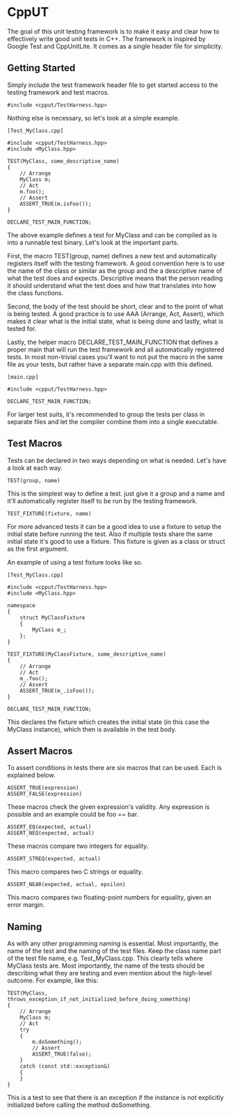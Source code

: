 CppUT
=====

The goal of this unit testing framework is to make it easy and clear how to
effectively write good unit tests in C++. The framework is inspired by Google
Test and CppUnitLite. It comes as a single header file for simplicity.


Getting Started
---------------

Simply include the test framework header file to get started access to the
testing framework and test macros.

	#include <cpput/TestHarness.hpp>

Nothing else is necessary, so let's look at a simple example.

	[Test_MyClass.cpp]

	#include <cpput/TestHarness.hpp>
	#include <MyClass.hpp>

	TEST(MyClass, some_descriptive_name)
	{
		// Arrange
		MyClass m;
		// Act
		m.foo();
		// Assert
		ASSERT_TRUE(m.isFoo());
	}

	DECLARE_TEST_MAIN_FUNCTION;

The above example defines a test for MyClass and can be compiled as is into a
runnable test binary. Let's look at the important parts.

First, the macro TEST(group, name) defines a new test and automatically 
registers itself with the testing framework. A good convention here is to 
use the name of the class or similar as the group and the a descriptive name 
of what the test does and expects. Descriptive means that the person reading
it should understand what the test does and how that translates into how the
class functions.

Second, the body of the test should be short, clear and to the point of what
is being tested. A good practice is to use AAA (Arrange, Act, Assert), which
makes it clear what is the initial state, what is being done and lastly, what
is tested for.

Lastly, the helper macro DECLARE_TEST_MAIN_FUNCTION that defines a proper
main that will run the test framework and all automatically registered tests.
In most non-trivial cases you'll want to not put the macro in the same file
as your tests, but rather have a separate main.cpp with this defined.

	[main.cpp]

	#include <cpput/TestHarness.hpp>

	DECLARE_TEST_MAIN_FUNCTION;

For larger test suits, it's recommended to group the tests per class
in separate files and let the compiler combine them into a single
executable.


Test Macros
-----------

Tests can be declared in two ways depending on what is needed. Let's have a 
look at each way.

	TEST(group, name)

This is the simplest way to define a test. just give it a group and a name
and it'll automatically register itself to be run by the testing framework.

	TEST_FIXTURE(fixture, name)

For more advanced tests it can be a good idea to use a fixture to setup the
initial state before running the test. Also if multiple tests share the same
initial state it's good to use a fixture. This fixture is given as a class or
struct as the first argument.

An example of using a test fixture looks like so.

	[Test_MyClass.cpp]

	#include <cpput/TestHarness.hpp>
	#include <MyClass.hpp>

	namespace
	{
		struct MyClassFixture
		{
			MyClass m_;
		};
	}

	TEST_FIXTURE(MyClassFixture, some_descriptive_name)
	{
		// Arrange
		// Act
		m_.foo();
		// Assert
		ASSERT_TRUE(m_.isFoo());
	}

	DECLARE_TEST_MAIN_FUNCTION;

This declares the fixture which creates the initial state (in this case the
MyClass instance), which then is available in the test body.


Assert Macros
-------------

To assert conditions in tests there are six macros that can be used. Each is
explained below.

	ASSERT_TRUE(expression)
	ASSERT_FALSE(expression)

These macros check the given expression's validity. Any expression is possible
and an example could be foo == bar.

	ASSERT_EQ(expected, actual)
	ASSERT_NEQ(expected, actual)

These macros compare two integers for equality.

	ASSERT_STREQ(expected, actual)

This macro compares two C strings or equality.

	ASSERT_NEAR(expected, actual, epsilon)

This macro compares two floating-point numbers for equality, given an error
margin.


Naming
------

As with any other programming naming is essential. Most importantly, the name
of the test and the naming of the test files. Keep the class name part of the
test file name, e.g. Test_MyClass.cpp. This clearly tells where MyClass tests
are. Most importantly, the name of the tests should be describing what they 
are testing and even mention about the high-level outcome. For example, like
this:

	TEST(MyClass, throws_exception_if_not_initialized_before_doing_something)
	{
		// Arrange
		MyClass m;
		// Act
		try
		{
			m.doSomething();
			// Assert
			ASSERT_TRUE(false);
		}
		catch (const std::exception&)
		{
		}
	}

This is a test to see that there is an exception if the instance is not
explicitly initialized before calling the method doSomething.